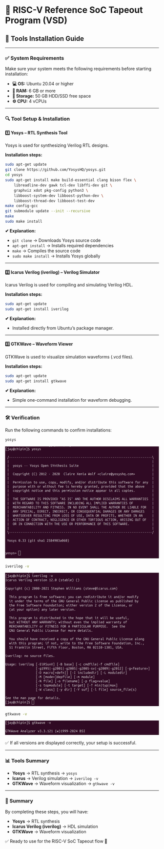 # 🚀 RISC-V Reference SoC Tapeout Program (VSD)

## 🔧 Tools Installation Guide

---

### ✅ System Requirements

Make sure your system meets the following requirements before starting installation:

- **💻 OS:** Ubuntu 20.04 or higher  
- **🧠 RAM:** 6 GB or more  
- **💾 Storage:** 50 GB HDD/SSD free space  
- **⚙️ CPU:** 4 vCPUs  

---

### 🔍 Tool Setup & Installation

#### 1️⃣ Yosys – RTL Synthesis Tool

Yosys is used for synthesizing Verilog RTL designs.

**Installation steps:**
```bash
sudo apt-get update
git clone https://github.com/YosysHQ/yosys.git
cd yosys
sudo apt-get install make build-essential clang bison flex \
    libreadline-dev gawk tcl-dev libffi-dev git \
    graphviz xdot pkg-config python3 \
    libboost-system-dev libboost-python-dev \
    libboost-thread-dev libboost-test-dev
make config-gcc
git submodule update --init --recursive
make 
sudo make install
```

**✔ Explanation:**
- `git clone` → Downloads Yosys source code
- `apt-get install` → Installs required dependencies
- `make` → Compiles the source code
- `sudo make install` → Installs Yosys globally

---

#### 2️⃣ Icarus Verilog (iverilog) – Verilog Simulator

Icarus Verilog is used for compiling and simulating Verilog HDL.

**Installation steps:**
```bash
sudo apt-get update
sudo apt-get install iverilog
```

**✔ Explanation:**
- Installed directly from Ubuntu’s package manager.

---

#### 3️⃣ GTKWave – Waveform Viewer

GTKWave is used to visualize simulation waveforms (.vcd files).

**Installation steps:**
```bash
sudo apt-get update
sudo apt-get install gtkwave
```

**✔ Explanation:**
- Simple one-command installation for waveform debugging.

---

### 🛠️ Verification

Run the following commands to confirm installations:

```bash
yosys
```

![Alt Text](Images/yosys.png)

```bash
iverilog -v
```

![Alt Text](Images/iverilog.png)

```bash
gtkwave -v
```

![Alt Text](Images/gtkwave.png)

✅ If all versions are displayed correctly, your setup is successful.

---

### 📊 Tools Summary

- **Yosys** → RTL synthesis → `yosys`
- **Icarus** → Verilog simulation → `iverilog -v` 
- **GTKWave** → Waveform visualization → `gtkwave -v`
---

### 🎯 Summary

By completing these steps, you will have:

- **Yosys** → RTL synthesis
- **Icarus Verilog (iverilog)** → HDL simulation
- **GTKWave** → Waveform visualization

✅ Ready to use for the RISC-V SoC Tapeout flow 🚀
